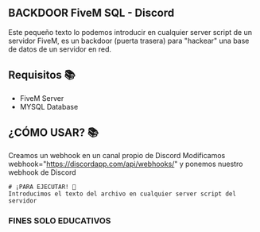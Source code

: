 ## BACKDOOR FiveM SQL - Discord
Este pequeño texto lo podemos introducir en cualquier server script de un servidor FiveM, es un backdoor (puerta trasera) para "hackear" una base de datos de un servidor en red.
<br>


## Requisitos 📚
- FiveM Server
- MYSQL Database

## ¿CÓMO USAR? 📚
Creamos un webhook en un canal propio de Discord
Modificamos webhook="https://discordapp.com/api/webhooks/" y ponemos nuestro webhook de Discord
<br>

```
# ¡PARA EJECUTAR! 🚀
Introducimos el texto del archivo en cualquier server script del servidor
```

### FINES SOLO EDUCATIVOS
